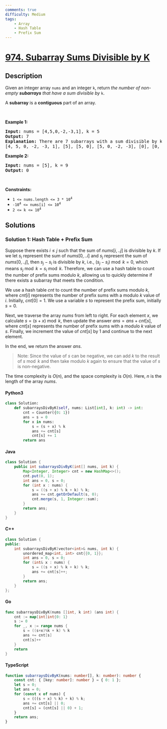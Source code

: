 ```yaml
---
comments: true
difficulty: Medium
tags:
    - Array
    - Hash Table
    - Prefix Sum
---
```


<!-- problem:start -->

# [974. Subarray Sums Divisible by K](https://leetcode.com/problems/subarray-sums-divisible-by-k)

## Description

<!-- description:start -->

<p>Given an integer array <code>nums</code> and an integer <code>k</code>, return <em>the number of non-empty <strong>subarrays</strong> that have a sum divisible by </em><code>k</code>.</p>

<p>A <strong>subarray</strong> is a <strong>contiguous</strong> part of an array.</p>

<p>&nbsp;</p>
<p><strong class="example">Example 1:</strong></p>

<pre>
<strong>Input:</strong> nums = [4,5,0,-2,-3,1], k = 5
<strong>Output:</strong> 7
<strong>Explanation:</strong> There are 7 subarrays with a sum divisible by k = 5:
[4, 5, 0, -2, -3, 1], [5], [5, 0], [5, 0, -2, -3], [0], [0, -2, -3], [-2, -3]
</pre>

<p><strong class="example">Example 2:</strong></p>

<pre>
<strong>Input:</strong> nums = [5], k = 9
<strong>Output:</strong> 0
</pre>

<p>&nbsp;</p>
<p><strong>Constraints:</strong></p>

<ul>
	<li><code>1 &lt;= nums.length &lt;= 3 * 10<sup>4</sup></code></li>
	<li><code>-10<sup>4</sup> &lt;= nums[i] &lt;= 10<sup>4</sup></code></li>
	<li><code>2 &lt;= k &lt;= 10<sup>4</sup></code></li>
</ul>

<!-- description:end -->

## Solutions

<!-- solution:start -->

### Solution 1: Hash Table + Prefix Sum

Suppose there exists $i \leq j$ such that the sum of $\textit{nums}[i,..j]$ is divisible by $k$. If we let $s_i$ represent the sum of $\textit{nums}[0,..i]$ and $s_j$ represent the sum of $\textit{nums}[0,..j]$, then $s_j - s_i$ is divisible by $k$, i.e., $(s_j - s_i) \bmod k = 0$, which means $s_j \bmod k = s_i \bmod k$. Therefore, we can use a hash table to count the number of prefix sums modulo $k$, allowing us to quickly determine if there exists a subarray that meets the condition.

We use a hash table $\textit{cnt}$ to count the number of prefix sums modulo $k$, where $\textit{cnt}[i]$ represents the number of prefix sums with a modulo $k$ value of $i$. Initially, $\textit{cnt}[0] = 1$. We use a variable $s$ to represent the prefix sum, initially $s = 0$.

Next, we traverse the array $\textit{nums}$ from left to right. For each element $x$, we calculate $s = (s + x) \bmod k$, then update the answer $\textit{ans} = \textit{ans} + \textit{cnt}[s]$, where $\textit{cnt}[s]$ represents the number of prefix sums with a modulo $k$ value of $s$. Finally, we increment the value of $\textit{cnt}[s]$ by $1$ and continue to the next element.

In the end, we return the answer $\textit{ans}$.

> Note: Since the value of $s$ can be negative, we can add $k$ to the result of $s \bmod k$ and then take modulo $k$ again to ensure that the value of $s$ is non-negative.

The time complexity is $O(n)$, and the space complexity is $O(n)$. Here, $n$ is the length of the array $\textit{nums}$.

<!-- tabs:start -->

#### Python3

```python
class Solution:
    def subarraysDivByK(self, nums: List[int], k: int) -> int:
        cnt = Counter({0: 1})
        ans = s = 0
        for x in nums:
            s = (s + x) % k
            ans += cnt[s]
            cnt[s] += 1
        return ans
```

#### Java

```java
class Solution {
    public int subarraysDivByK(int[] nums, int k) {
        Map<Integer, Integer> cnt = new HashMap<>();
        cnt.put(0, 1);
        int ans = 0, s = 0;
        for (int x : nums) {
            s = ((s + x) % k + k) % k;
            ans += cnt.getOrDefault(s, 0);
            cnt.merge(s, 1, Integer::sum);
        }
        return ans;
    }
}
```

#### C++

```cpp
class Solution {
public:
    int subarraysDivByK(vector<int>& nums, int k) {
        unordered_map<int, int> cnt{{0, 1}};
        int ans = 0, s = 0;
        for (int& x : nums) {
            s = ((s + x) % k + k) % k;
            ans += cnt[s]++;
        }
        return ans;
    }
};
```

#### Go

```go
func subarraysDivByK(nums []int, k int) (ans int) {
	cnt := map[int]int{0: 1}
	s := 0
	for _, x := range nums {
		s = ((s+x)%k + k) % k
		ans += cnt[s]
		cnt[s]++
	}
	return
}
```

#### TypeScript

```ts
function subarraysDivByK(nums: number[], k: number): number {
    const cnt: { [key: number]: number } = { 0: 1 };
    let s = 0;
    let ans = 0;
    for (const x of nums) {
        s = (((s + x) % k) + k) % k;
        ans += cnt[s] || 0;
        cnt[s] = (cnt[s] || 0) + 1;
    }
    return ans;
}
```

<!-- tabs:end -->

<!-- solution:end -->

<!-- problem:end -->
